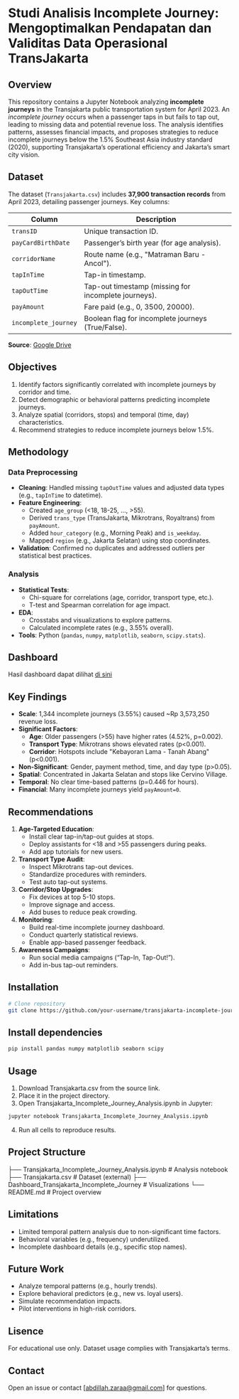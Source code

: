 # Studi Analisis Incomplete Journey: Mengoptimalkan Pendapatan dan Validitas Data Operasional TransJakarta

## Overview
This repository contains a Jupyter Notebook analyzing **incomplete journeys** in the Transjakarta public transportation system for April 2023. An *incomplete journey* occurs when a passenger taps in but fails to tap out, leading to missing data and potential revenue loss. The analysis identifies patterns, assesses financial impacts, and proposes strategies to reduce incomplete journeys below the 1.5% Southeast Asia industry standard (2020), supporting Transjakarta’s operational efficiency and Jakarta’s smart city vision.

## Dataset
The dataset (`Transjakarta.csv`) includes **37,900 transaction records** from April 2023, detailing passenger journeys. Key columns:

| Column             | Description                                                  |
|--------------------|--------------------------------------------------------------|
| `transID`          | Unique transaction ID.                                       |
| `payCardBirthDate` | Passenger’s birth year (for age analysis).                   |
| `corridorName`     | Route name (e.g., "Matraman Baru - Ancol").                  |
| `tapInTime`        | Tap-in timestamp.                                           |
| `tapOutTime`       | Tap-out timestamp (missing for incomplete journeys).         |
| `payAmount`        | Fare paid (e.g., 0, 3500, 20000).                           |
| `incomplete_journey`| Boolean flag for incomplete journeys (True/False).          |

**Source**: [Google Drive](https://drive.google.com/drive/folders/1p7f4a2tUP1Ek159BUVA2bFkdQUklOe7h?usp=share_link)

## Objectives
1. Identify factors significantly correlated with incomplete journeys by corridor and time.
2. Detect demographic or behavioral patterns predicting incomplete journeys.
3. Analyze spatial (corridors, stops) and temporal (time, day) characteristics.
4. Recommend strategies to reduce incomplete journeys below 1.5%.

## Methodology
### Data Preprocessing
- **Cleaning**: Handled missing `tapOutTime` values and adjusted data types (e.g., `tapInTime` to datetime).
- **Feature Engineering**:
  - Created `age_group` (<18, 18-25, ..., >55).
  - Derived `trans_type` (TransJakarta, Mikrotrans, Royaltrans) from `payAmount`.
  - Added `hour_category` (e.g., Morning Peak) and `is_weekday`.
  - Mapped `region` (e.g., Jakarta Selatan) using stop coordinates.
- **Validation**: Confirmed no duplicates and addressed outliers per statistical best practices.

### Analysis
- **Statistical Tests**:
  - Chi-square for correlations (age, corridor, transport type, etc.).
  - T-test and Spearman correlation for age impact.
- **EDA**:
  - Crosstabs and visualizations to explore patterns.
  - Calculated incomplete rates (e.g., 3.55% overall).
- **Tools**: Python (`pandas`, `numpy`, `matplotlib`, `seaborn`, `scipy.stats`).

## Dashboard
Hasil dashboard dapat dilihat [di sini](https://lookerstudio.google.com/reporting/eb960d8a-b71c-479e-80ed-d90e2be66b90)

## Key Findings
- **Scale**: 1,344 incomplete journeys (3.55%) caused ~Rp 3,573,250 revenue loss.
- **Significant Factors**:
  - **Age**: Older passengers (>55) have higher rates (4.52%, p=0.002).
  - **Transport Type**: Mikrotrans shows elevated rates (p<0.001).
  - **Corridor**: Hotspots include "Kebayoran Lama - Tanah Abang" (p<0.001).
- **Non-Significant**: Gender, payment method, time, and day type (p>0.05).
- **Spatial**: Concentrated in Jakarta Selatan and stops like Cervino Village.
- **Temporal**: No clear time-based patterns (p=0.446 for hours).
- **Financial**: Many incomplete journeys yield `payAmount=0`.

## Recommendations
1. **Age-Targeted Education**:
   - Install clear tap-in/tap-out guides at stops.
   - Deploy assistants for <18 and >55 passengers during peaks.
   - Add app tutorials for new users.
2. **Transport Type Audit**:
   - Inspect Mikrotrans tap-out devices.
   - Standardize procedures with reminders.
   - Test auto tap-out systems.
3. **Corridor/Stop Upgrades**:
   - Fix devices at top 5-10 stops.
   - Improve signage and access.
   - Add buses to reduce peak crowding.
4. **Monitoring**:
   - Build real-time incomplete journey dashboard.
   - Conduct quarterly statistical reviews.
   - Enable app-based passenger feedback.
5. **Awareness Campaigns**:
   - Run social media campaigns (“Tap-In, Tap-Out!”).
   - Add in-bus tap-out reminders.

## Installation
```bash
# Clone repository
git clone https://github.com/your-username/transjakarta-incomplete-journey.git
```

## Install dependencies
```bash
pip install pandas numpy matplotlib seaborn scipy
```

## Usage
1. Download Transjakarta.csv from the source link.
2. Place it in the project directory.
3. Open Transjakarta_Incomplete_Journey_Analysis.ipynb in Jupyter:
```bash
jupyter notebook Transjakarta_Incomplete_Journey_Analysis.ipynb
```
4. Run all cells to reproduce results.

## Project Structure
├── Transjakarta_Incomplete_Journey_Analysis.ipynb  # Analysis notebook
├── Transjakarta.csv                                # Dataset (external)
├── Dashboard_Transjakarta_Incomplete_Journey       # Visualizations 
└── README.md                                       # Project overview

## Limitations
- Limited temporal pattern analysis due to non-significant time factors.
- Behavioral variables (e.g., frequency) underutilized.
- Incomplete dashboard details (e.g., specific stop names).

## Future Work
- Analyze temporal patterns (e.g., hourly trends).
- Explore behavioral predictors (e.g., new vs. loyal users).
- Simulate recommendation impacts.
- Pilot interventions in high-risk corridors.

## Lisence
For educational use only. Dataset usage complies with Transjakarta’s terms.

## Contact
Open an issue or contact [abdillah.zaraa@gmail.com] for questions.
